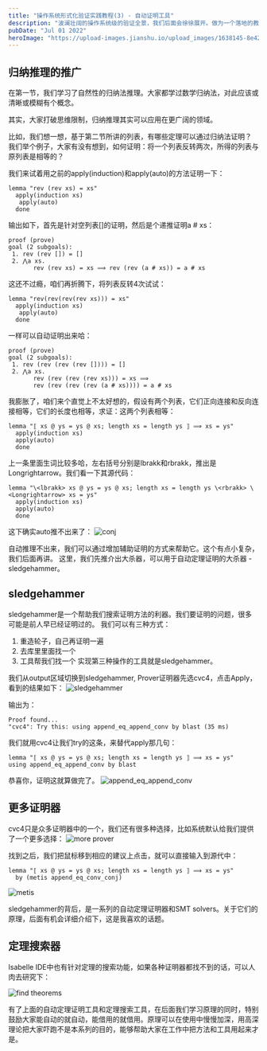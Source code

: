 ```yaml
---
title: "操作系统形式化验证实践教程(3) - 自动证明工具"
description: "波澜壮阔的操作系统级的验证全景，我们后面会徐徐展开。做为一个落地的教程，我们千里之行始于足下，先从Isabelle/HOL工具的使用开始说起。"
pubDate: "Jul 01 2022"
heroImage: "https://upload-images.jianshu.io/upload_images/1638145-8e4275af60afb16e.png?imageMogr2/auto-orient/strip%7CimageView2/2/w/1240"
---
```


## 归纳推理的推广

在第一节，我们学习了自然性的归纳法推理。大家都学过数学归纳法，对此应该或清晰或模糊有个概念。

其实，大家打破思维限制，归纳推理其实可以应用在更广阔的领域。

比如，我们想一想，基于第二节所讲的列表，有哪些定理可以通过归纳法证明？
我们举个例子，大家有没有想到，如何证明：将一个列表反转两次，所得的列表与原列表是相等的？

我们来试着用之前的apply(induction)和apply(auto)的方法证明一下：
```hol
lemma "rev (rev xs) = xs"
  apply(induction xs)
   apply(auto)
  done
```
输出如下，首先是针对空列表[]的证明，然后是个递推证明a # xs：
```
proof (prove)
goal (2 subgoals):
 1. rev (rev []) = []
 2. ⋀a xs.
       rev (rev xs) = xs ⟹ rev (rev (a # xs)) = a # xs
```

这还不过瘾，咱们再折腾下，将列表反转4次试试：
```hol
lemma "rev(rev(rev(rev xs))) = xs"
  apply(induction xs)
   apply(auto)
  done
```

一样可以自动证明出来哈：
```
proof (prove)
goal (2 subgoals):
 1. rev (rev (rev (rev []))) = []
 2. ⋀a xs.
       rev (rev (rev (rev xs))) = xs ⟹
       rev (rev (rev (rev (a # xs)))) = a # xs
```

我膨胀了，咱们来个直觉上不太好想的，假设有两个列表，它们正向连接和反向连接相等，它们的长度也相等，求证：这两个列表相等：
```
lemma "⟦ xs @ ys = ys @ xs; length xs = length ys ⟧ ⟹ xs = ys"
  apply(induction xs)
  apply(auto)
  done
```

上一条里面生词比较多哈，左右括号分别是lbrakk和rbrakk，推出是Longrightarrow。我们看一下其源代码：
```
lemma "\<lbrakk> xs @ ys = ys @ xs; length xs = length ys \<rbrakk> \<Longrightarrow> xs = ys"
  apply(induction xs)
  apply(auto)
  done
```

这下确实auto推不出来了：
![conj](https://upload-images.jianshu.io/upload_images/1638145-dc9a88edf60d8ff5.png?imageMogr2/auto-orient/strip%7CimageView2/2/w/1240)

自动推理不出来，我们可以通过增加辅助证明的方式来帮助它。这个有点小复杂，我们后面再讲。
这里，我们先推介出大杀器，可以用于自动定理证明的大杀器 - sledgehammer。

## sledgehammer

sledgehammer是一个帮助我们搜索证明方法的利器。我们要证明的问题，很多可能是前人早已经证明过的。
我们可以有三种方式：
1. 重造轮子，自己再证明一遍
2. 去库里里面找一个
3. 工具帮我们找一个
实现第三种操作的工具就是sledgehammer。

我们从output区域切换到sledgehammer, Prover证明器先选cvc4，点击Apply，看到的结果如下：
![sledgehammer](https://upload-images.jianshu.io/upload_images/1638145-07bc1d699c390c37.png?imageMogr2/auto-orient/strip%7CimageView2/2/w/1240)

输出为：
```
Proof found... 
"cvc4": Try this: using append_eq_append_conv by blast (35 ms)
```
我们就用cvc4让我们try的这条，来替代apply那几句：
```
lemma "⟦ xs @ ys = ys @ xs; length xs = length ys ⟧ ⟹ xs = ys"
using append_eq_append_conv by blast
```

恭喜你，证明这就算做完了。
![append_eq_append_conv](https://upload-images.jianshu.io/upload_images/1638145-c32be7f23a02ed3f.png?imageMogr2/auto-orient/strip%7CimageView2/2/w/1240)

## 更多证明器

cvc4只是众多证明器中的一个，我们还有很多种选择，比如系统默认给我们提供了一个更多选择：
![more prover](https://upload-images.jianshu.io/upload_images/1638145-55c7af23b9eda4ac.png?imageMogr2/auto-orient/strip%7CimageView2/2/w/1240)

找到之后，我们把鼠标移到相应的建议上点击，就可以直接输入到源代中：
```
lemma "⟦ xs @ ys = ys @ xs; length xs = length ys ⟧ ⟹ xs = ys"
  by (metis append_eq_conv_conj)
```

![metis](https://upload-images.jianshu.io/upload_images/1638145-f887e2c22fcd9fef.png?imageMogr2/auto-orient/strip%7CimageView2/2/w/1240)

sledgehammer的背后，是一系列的自动定理证明器和SMT solvers。关于它们的原理，后面有机会详细介绍下，这是我喜欢的话题。

## 定理搜索器

Isabelle IDE中也有针对定理的搜索功能，如果各种证明器都找不到的话，可以人肉去研究下：

![find theorems](https://upload-images.jianshu.io/upload_images/1638145-da43e2b0adf1faea.png?imageMogr2/auto-orient/strip%7CimageView2/2/w/1240)

有了上面的自动定理证明工具和定理搜索工具，在后面我们学习原理的同时，特别鼓励大家能自动的就自动，能借用的就借用。原理可以在使用中慢慢加深，用高深理论把大家吓跑不是本系列的目的，能够帮助大家在工作中把方法和工具用起来才是。
